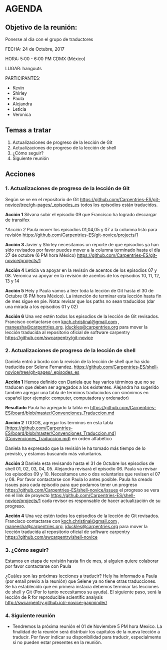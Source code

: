 # AGENDA
                                                            
## Objetivo de la reunión: 
Ponerse al día con el grupo de traductores
    
    
FECHA: 24 de Octubre, 2017

HORA: 5:00 - 6:00 PM CDMX (México)

LUGAR: hangouts

PARTICIPANTES:

 - Kevin
 - Shirley
 - Paula
 - Alejandra
 - Leticia
 - Veronica
 
## Temas a tratar

 1. Actualizaciones de progreso de la lección de Git 
 2. Actualizaciones de progreso de la lección de shell
 3. ¿Cómo seguir?
 4. Siguiente reunión
 
## Acciones

### 1. Actualizaciones de progreso de la lección de Git 

Según se ve en el repositorio de Git https://github.com/Carpentries-ES/git-novice/tree/gh-pages/_episodes_es todos los 
episodios están traducidos. 

**Acción 1** Silvana subir el episodio 09 que Francisco ha logrado descargar de transifex

**Acción 2* Paula mover los episodios 01,04,05 y 07 a la columna listo para revisión 
https://github.com/Carpentries-ES/git-novice/projects/1

**Acción 3** Javier y Shirley necesitamos un reporte de que episodios ya han sido revisados
por favor puedes mover a la columna terminado hasta el día 27 de octubre (6 PM hora México)
https://github.com/Carpentries-ES/git-novice/projects/1

**Acción 4** Leticia va apoyar en la revisón de acentos de los episodios 07 y 08. Veronica va apoyar en la revisión 
de acentos de los episodios 10, 11, 12, 13 y 14

**Acción 5** Hely y Paula vamos a leer toda la lección de Git hasta el 30 de Octubre (6 PM hora México). 
La intención de terminar esta lección hasta fin de mes sigue en pie. Nota: revisar que los paths no sean traducidos 
(dar una mirada a los episodios 01 y 02)

**Acción 6** Una vez estén todos los episodios de la lección de Git revisados. Francisco contactarse con 
koch.christinal@gmail.com , maneesha@carpentries.org, jduckles@carpentries.org para mover la lección traducida al repositorio 
oficial de software carpentry https://github.com/swcarpentry/git-novice

### 2. Actualizaciones de progreso de la lección de shell

 Daniela entró a bordo con la revisón de la lección de shell que ha sido traducida por Selene Fernandez. 
 https://github.com/Carpentries-ES/shell-novice/tree/gh-pages/_episodes_es
 
 **Acción 1** Hemos definido con Daniela que hay varios términos que no se traducen que deben ser agregados a los existentes. 
 Alejandra ha sugerido también agregar una tabla de terminos traduciodos con sinónimos en español (por ejemplo: computer, 
 computadora y ordenador)
 
 **Resultado** Paula ha agregado la tabla en https://github.com/Carpentries-ES/board/blob/master/Convenciones_Traduccion.md
 
 **Acción 2** TODOS, agregar los terminos en esta tabla [https://github.com/Carpentries-ES/board/blob/master/Convenciones_Traduccion.md](Convenciones_Traduccion.md) en orden alfabético
 
 Daniela ha expresado que la revisión le ha tomado más tiempo de lo previsto, y estamos buscando más voluntarios.
 
 **Acción 3** Daniela esta revisando hasta el 31 de Octubre los episodios de shell 01, 02, 03, 04, 05. Alejandra revisará el 
 episodio 06. Paula va revisar los episodios 09 y 10. Necesitamos uno o dos voluntarios que revisen el 07 y 08. Por favor 
 contactarse con Paula lo antes posible. Paula ha creado issues para cada episodio para que podamos tener un progreso 
 https://github.com/Carpentries-ES/shell-novice/issues el progreso se vera en el link de proyecto https://github.com/Carpentries-ES/shell-novice/projects/1 cada revisor es responsable de hacer actualización de su progreso.
 
 **Acción 4** Una vez estén todos los episodios de la lección de Git revisados. Francisco contactarse con 
koch.christinal@gmail.com , maneesha@carpentries.org, jduckles@carpentries.org para mover la lección traducida al repositorio 
oficial de software carpentry https://github.com/swcarpentry/shell-novice
  
  ### 3. ¿Cómo seguir?
  
 Estamos en etapa de revisión hasta fin de mes, si alguien quiere colaborar por favor contactarse con Paula
  
 ¿Cuáles son las próximas lecciones a traducir?
 Hely ha informado a Paula (por email previo a la reunión) que Selene ya no tiene otras traducciones. Se ha establecido que en primera instacia debemos terminar las lecciones de shell y Git (Por lo tanto necesitamos su ayuda).
  El siguiente paso, será la lección de R for reproducible scientific analysis http://swcarpentry.github.io/r-novice-gapminder/
  
  ### 4. Siguiente reunión
  
  - Tendremos la próxima reunión el 01 de Noviembre 5 PM hora Mexico. La finalidad de la reunión será distribuir los capítulos de la nueva lección a traducir. Por favor indicar su disponibilidad para traducir, especialmente si no pueden estar presentes en la reunión. 
  
  
